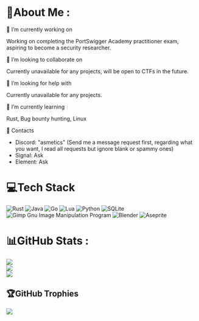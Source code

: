 # 💫About Me :
🔭 I’m currently working on

Working on completing the PortSwigger Academy practitioner exam, aspiring to become a security researcher.

👯 I’m looking to collaborate on

Currently unavailable for any projects, will be open to CTFs in the future.

🤝 I’m looking for help with

Currently unavailable for any projects.

🌱 I’m currently learning

Rust, Bug bounty hunting, Linux

💬 Contacts

- Discord: "asmetics" (Send me a message request first, regarding what you want, I read all requests but ignore blank or spammy ones)
- Signal: Ask
- Element: Ask

# 💻Tech Stack
![Rust](https://img.shields.io/badge/rust-%23000000.svg?style=for-the-badge&logo=rust&logoColor=white) ![Java](https://img.shields.io/badge/java-%23ED8B00.svg?style=for-the-badge&logo=java&logoColor=white) ![Go](https://img.shields.io/badge/go-%2300ADD8.svg?style=for-the-badge&logo=go&logoColor=white) ![Lua](https://img.shields.io/badge/lua-%232C2D72.svg?style=for-the-badge&logo=lua&logoColor=white) ![Python](https://img.shields.io/badge/python-3670A0?style=for-the-badge&logo=python&logoColor=ffdd54) ![SQLite](https://img.shields.io/badge/sqlite-%2307405e.svg?style=for-the-badge&logo=sqlite&logoColor=white) ![Gimp Gnu Image Manipulation Program](https://img.shields.io/badge/Gimp-657D8B?style=for-the-badge&logo=gimp&logoColor=FFFFFF) ![Blender](https://img.shields.io/badge/blender-%23F5792A.svg?style=for-the-badge&logo=blender&logoColor=white) ![Aseprite](https://img.shields.io/badge/Aseprite-FFFFFF?style=for-the-badge&logo=Aseprite&logoColor=#7D929E)
# 📊GitHub Stats :
![](https://github-readme-stats.vercel.app/api?username=asmetics&theme=tokyonight&hide_border=false&include_all_commits=false&count_private=false)<br/>
![](https://github-readme-streak-stats.herokuapp.com/?user=asmetics&theme=tokyonight&hide_border=false)<br/>
![](https://github-readme-stats.vercel.app/api/top-langs/?username=asmetics&theme=tokyonight&hide_border=false&include_all_commits=false&count_private=false&layout=compact)

## 🏆GitHub Trophies
![](https://github-trophies.vercel.app/?username=asmetics&theme=tokyonight&no-frame=true&no-bg=false&margin-w=4)


